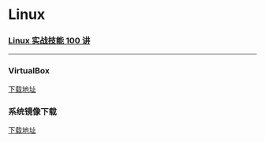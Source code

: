 # Linux
### [Linux 实战技能 100 讲](https://time.geekbang.org/course/intro/100029601)
---

### VirtualBox
[下载地址](https://www.virtualbox.org/wiki/Downloads)
### 系统镜像下载
[下载地址](http://isoredirect.centos.org/centos/7/isos/x86_64/)
